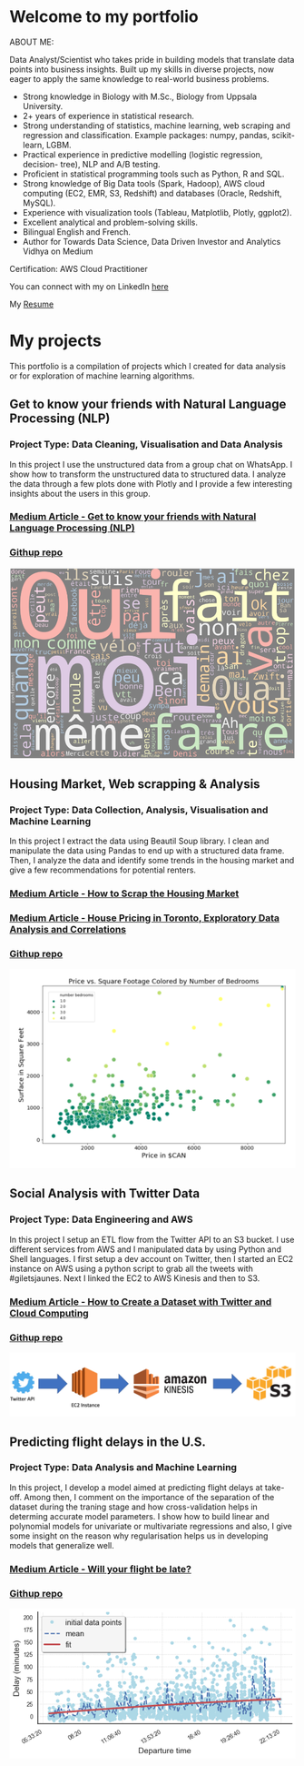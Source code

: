 # Welcome to my portfolio

ABOUT ME:

Data Analyst/Scientist who takes pride in building models that translate data points into business insights. Built up my skills in diverse projects, now eager to apply the same knowledge to real-world business problems.

- Strong knowledge in Biology with M.Sc., Biology from Uppsala University.
- 2+ years of experience in statistical research.
- Strong understanding of statistics, machine learning, web scraping and regression and classification. Example packages: numpy, pandas, scikit-learn, LGBM.
- Practical experience in predictive modelling (logistic regression, decision- tree), NLP and A/B testing.
- Proficient in statistical programming tools such as Python, R and SQL.
- Strong knowledge of Big Data tools (Spark, Hadoop), AWS cloud computing (EC2, EMR, S3, Redshift) and databases (Oracle, Redshift, MySQL).
- Experience with visualization tools (Tableau, Matplotlib, Plotly, ggplot2).
- Excellent analytical and problem-solving skills.
- Bilingual English and French.
- Author for Towards Data Science, Data Driven Investor and Analytics Vidhya on Medium

Certification:
AWS Cloud Practitioner

You can connect with my on LinkedIn [here](https://www.linkedin.com/in/risserl/)

My [Resume](https://drive.google.com/file/d/1atQGP0nNCwwhLvURgtV_-ax-SNvYy4_O/view?usp=sharing) 

# My projects

This portfolio is a compilation of projects which I created for data analysis or for exploration of machine learning algorithms. 

## Get to know your friends with Natural Language Processing (NLP)
### Project Type: Data Cleaning, Visualisation and Data Analysis

In this project I use the unstructured data from a group chat on WhatsApp. I show how to transform the unstructured data to structured data. I analyze the data through a few plots done with Plotly and I provide a few interesting insights about the users in this group.

### [Medium Article - Get to know your friends with Natural Language Processing (NLP)](https://towardsdatascience.com/get-to-know-your-friends-with-natural-language-processing-nlp-38a1f6e56e09) 

### [Githup repo](https://github.com/walkyrie67/whatsapp_analysis)

![wordcloud](images/word_cloud.png "Word cloud")

## Housing Market, Web scrapping & Analysis
### Project Type: Data Collection, Analysis, Visualisation and Machine Learning

In this project I extract the data using Beautil Soup library. I clean and manipulate the data using Pandas to end up with a structured data frame. Then, I analyze the data and identify some trends in the housing market and give a few recommendations for potential renters.

### [Medium Article - How to Scrap the Housing Market](https://medium.com/datadriveninvestor/how-to-scrap-the-housing-market-9081a1610fea?source=friends_link&sk=922dee31b18d73dbc03b1ff17dbffba0) 
### [Medium Article - House Pricing in Toronto, Exploratory Data Analysis and Correlations](https://medium.com/datadriveninvestor/house-pricing-in-toronto-exploratory-data-analysis-and-correlations-45d2f11475f4?source=friends_link&sk=86f7cc2f3b0dc90b3b4aa5f152c82d6e) 

### [Githup repo](https://github.com/walkyrie67/toronto_housing_webscraping/tree/master)

![PricevsSquare](images/pricevssquare.png "PricevsSquare")

## Social Analysis with Twitter Data
### Project Type: Data Engineering and AWS

In this project I setup an ETL flow from the Twitter API to an S3 bucket. I use different services from AWS and I manipulated data by using Python and Shell languages.
I first setup a dev account on Twitter, then I started an EC2 instance on AWS using a python script to grab all the tweets with #giletsjaunes.
Next I linked the EC2 to AWS Kinesis and then to S3.

### [Medium Article - How to Create a Dataset with Twitter and Cloud Computing](https://towardsdatascience.com/how-to-create-a-dataset-with-twitter-and-cloud-computing-fcd82837d313?source=friends_link&sk=b56db9035ff3e59a68fbc19fbf211539)

### [Githup repo](https://github.com/walkyrie67/project2_big_data_gilets_jaunes)

![ETL](images/ETL.png "ETL")

## Predicting flight delays in the U.S.
### Project Type: Data Analysis and Machine Learning

In this project, I develop a model aimed at predicting flight delays at take-off. Among then, I comment on the importance of the separation of the dataset during the traning stage and how cross-validation helps in determing accurate model parameters. I show how to build linear and polynomial models for univariate or multivariate regressions and also, I give some insight on the reason why regularisation helps us in developing models that generalize well.

### [Medium Article - Will your flight be late?](https://medium.com/analytics-vidhya/will-your-flight-be-late-36818ffe52b3?source=friends_link&sk=b12b06c3463c125b1370650e8b52bc9f) 

### [Githup repo](https://github.com/walkyrie67/flight_delay_prediction/blob/master/-Copy1.ipynb)

![Delays throughout one day](images/departure_time.png "Delays throughout one day")


